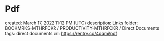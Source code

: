 # Pdf

created: March 17, 2022 11:12 PM (UTC)
description: Links
folder: BOOKMRKS-MTHRFCKR / PRODUCTIVITY-MTHRFCKR / Direct Documents
tags: direct documents
url: https://rentry.co/4dqmi/pdf